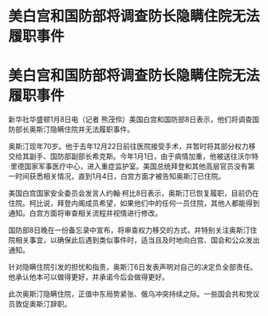 # 美白宫和国防部将调查防长隐瞒住院无法履职事件

# 美白宫和国防部将调查防长隐瞒住院无法履职事件

新华社华盛顿1月8日电（记者 熊茂伶）美国白宫和国防部8日表示，他们将调查国防部长奥斯汀隐瞒住院并无法履职事件。

奥斯汀现年70岁。他于去年12月22日前往医院接受手术，并暂时将其部分权力移交给其副手、国防部副部长希克斯。今年1月1日，由于病情加重，他被送往沃尔特·里德国家军事医疗中心，进入重症监护室。美国总统拜登和其他高层官员没有第一时间获悉相关情况，直到1月4日，白宫方面才被告知奥斯汀已住院。

美国白宫国家安全委员会发言人约翰·柯比8日表示，奥斯汀已恢复履职，目前仍在住院。柯比说，拜登内阁成员希望，如果他们中的任何一员住院，其他人都能得到通知。白宫方面将审查相关流程并视情进行修改。

国防部8日晚在一份备忘录中宣布，将审查权力移交的方式，并特别关注奥斯汀住院相关事宜，以确保此后遇到类似事件时，适当且及时地向白宫、国会和公众发出通知。

针对隐瞒住院引发的担忧和指责，奥斯汀6日发表声明对自己的决定负全部责任。他承认他本可以做得更好，并承诺今后会做得更好。

此次奥斯汀隐瞒住院，正值中东局势紧张、俄乌冲突持续之际。一些国会共和党议员敦促奥斯汀辞职。

